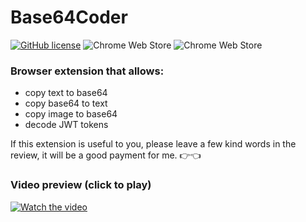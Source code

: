 # Base64Coder
[![GitHub license](https://img.shields.io/github/license/rodewitsch/Base64Coder)](https://github.com/rodewitsch/Base64Coder/blob/master/LICENSE)
![Chrome Web Store](https://img.shields.io/chrome-web-store/users/ebgonfpmppfndacngpbmgajldoabnjkm?label=chrome%20web%20store%20users)
![Chrome Web Store](https://img.shields.io/chrome-web-store/rating/ebgonfpmppfndacngpbmgajldoabnjkm?label=chrome%20web%20store%20rating)

### Browser extension that allows:

- copy text to base64
- copy base64 to text
- copy image to base64
- decode JWT tokens

If this extension is useful to you, please leave a few kind words in the review, it will be a good payment for me. 👉👈

### Video preview (click to play)

[![Watch the video](https://img.youtube.com/vi/u8NA7PN8EaI/maxresdefault.jpg)](https://www.youtube.com/watch?v=u8NA7PN8EaI)

